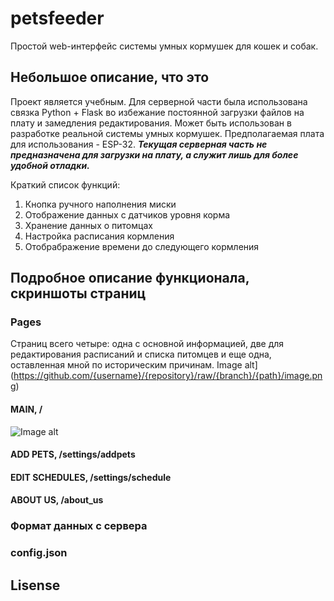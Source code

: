 # petsfeeder
Простой web-интерфейс системы умных кормушек для кошек и собак.
## Небольшое описание, что это
Проект является учебным. Для серверной части была использована связка Python + Flask во избежание постоянной загрузки файлов на плату и замедления редактирования.  Может быть использован в разработке реальной системы умных кормушек. Предполагаемая плата для использования - ESP-32. ***Текущая серверная часть не предназначена для загрузки на плату, а служит лишь для более удобной отладки.***

Краткий список функций:

1. Кнопка ручного наполнения миски
2. Отображение данных с датчиков уровня корма
3. Хранение данных о питомцах
4. Настройка расписания кормления
5. Отобрабражение времени до следующего кормления
## Подробное описание функционала, скриншоты страниц
### Pages
Страниц всего четыре: одна с основной информацией, две для редактирования расписаний и списка питомцев и еще одна, оставленная мной по историческим причинам.
Image alt](https://github.com/{username}/{repository}/raw/{branch}/{path}/image.png)
#### MAIN, /
![Image alt](https://github.com/BlackFlowerDog/laughing-bassoon/raw/main/menu.png)
#### ADD PETS, /settings/addpets
#### EDIT SCHEDULES, /settings/schedule
#### ABOUT US, /about_us
### Формат данных с сервера
### config.json
## Lisense

